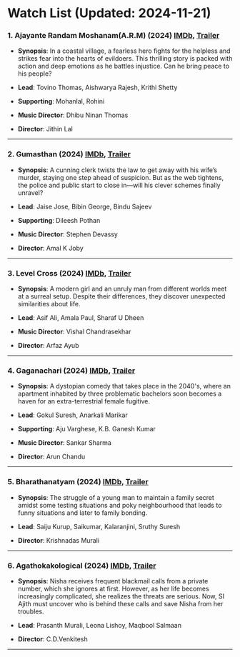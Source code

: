 # Watch List (Updated: 2024-11-21)

### 1. **Ajayante Randam Moshanam(A.R.M)** (2024) [IMDb](https://www.imdb.com/title/tt11531182/), [Trailer](https://www.youtube.com/watch?v=rFgS10V8908)

- **Synopsis**: In a coastal village, a fearless hero fights for the helpless and strikes fear into the hearts of evildoers. This thrilling story is packed with action and deep emotions as he battles injustice. Can he bring peace to his people?

- **Lead**: Tovino Thomas, Aishwarya Rajesh, Krithi Shetty
- **Supporting**: Mohanlal, Rohini
- **Music Director**: Dhibu Ninan Thomas
- **Director**: Jithin Lal

---

### 2. **Gumasthan** (2024) [IMDb](https://www.imdb.com/title/tt29608092/), [Trailer](https://www.youtube.com/watch?v=dQN_12QiqGo)

- **Synopsis**: A cunning clerk twists the law to get away with his wife’s murder, staying one step ahead of suspicion. But as the web tightens, the police and public start to close in—will his clever schemes finally unravel?

- **Lead**: Jaise Jose, Bibin George, Bindu Sajeev
- **Supporting**: Dileesh Pothan
- **Music Director**: Stephen Devassy
- **Director**: Amal K Joby

---

### 3. **Level Cross** (2024) [IMDb](https://imdb.com/title/tt27328373/), [Trailer](https://www.youtube.com/watch?v=D2iT47KqS9w)

- **Synopsis**: A modern girl and an unruly man from different worlds meet at a surreal setup. Despite their differences, they discover unexpected similarities about life.

- **Lead**: Asif Ali, Amala Paul, Sharaf U Dheen
- **Music Director**: Vishal Chandrasekhar
- **Director**: Arfaz Ayub

---

### 4. **Gaganachari** (2024) [IMDb](https://en.wikipedia.org/wiki/Gaganachari), [Trailer](https://www.youtube.com/watch?v=RlVD9zmGsKo)

- **Synopsis**: A dystopian comedy that takes place in the 2040's, where an apartment inhabited by three problematic bachelors soon becomes a haven for an extra-terrestrial female fugitive.

- **Lead**: Gokul Suresh, Anarkali Marikar
- **Supporting**: Aju Varghese, K.B. Ganesh Kumar
- **Music Director**: Sankar Sharma
- **Director**: Arun Chandu

---

### 5. **Bharathanatyam** (2024) [IMDb](https://www.imdb.com/title/tt31639439/), [Trailer](https://www.youtube.com/watch?v=lVnHxwWftxw)

- **Synopsis**: The struggle of a young man to maintain a family secret amidst some testing situations and poky neighbourhood that leads to funny situations and later to family bonding.

- **Lead**: Saiju Kurup, Saikumar, Kalaranjini, Sruthy Suresh
- **Director**: Krishnadas Murali

---

### 6. **Agathokakological** (2024) [IMDb](https://www.imdb.com/title/tt31598768/), [Trailer](https://www.youtube.com/watch?v=4SN-TRwo4kU)

- **Synopsis**: Nisha receives frequent blackmail calls from a private number, which she ignores at first. However, as her life becomes increasingly complicated, she realizes the threats are serious. Now, SI Ajith must uncover who is behind these calls and save Nisha from her troubles.

- **Lead**: Prasanth Murali, Leona Lishoy, Maqbool Salmaan
- **Director**: C.D.Venkitesh

---

